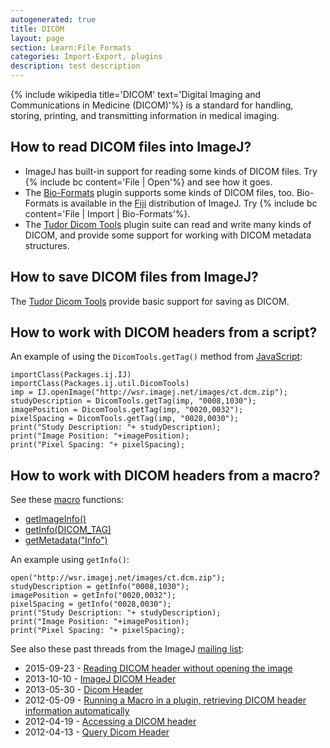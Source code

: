 ```yaml
---
autogenerated: true
title: DICOM
layout: page
section: Learn:File Formats
categories: Import-Export, plugins
description: test description
---
```



{% include wikipedia title='DICOM' text='Digital Imaging and Communications in Medicine (DICOM)'%} is a standard for handling, storing, printing, and transmitting information in medical imaging.

How to read DICOM files into ImageJ?
------------------------------------

-   ImageJ has built-in support for reading some kinds of DICOM files. Try {% include bc content='File | Open'%} and see how it goes.
-   The [Bio-Formats](/formats/bio-formats) plugin supports some kinds of DICOM files, too. Bio-Formats is available in the [Fiji](/fiji) distribution of ImageJ. Try {% include bc content='File | Import | Bio-Formats'%}.
-   The [Tudor Dicom Tools](http://santec.tudor.lu/project/dicom) plugin suite can read and write many kinds of DICOM, and provide some support for working with DICOM metadata structures.

How to save DICOM files from ImageJ?
------------------------------------

The [Tudor Dicom Tools](http://santec.tudor.lu/project/dicom) provide basic support for saving as DICOM.

How to work with DICOM headers from a script?
---------------------------------------------

An example of using the `DicomTools.getTag()` method from [JavaScript](JavaScript):

    importClass(Packages.ij.IJ)
    importClass(Packages.ij.util.DicomTools)
    imp = IJ.openImage("http://wsr.imagej.net/images/ct.dcm.zip");
    studyDescription = DicomTools.getTag(imp, "0008,1030");
    imagePosition = DicomTools.getTag(imp, "0020,0032");
    pixelSpacing = DicomTools.getTag(imp, "0028,0030");
    print("Study Description: "+ studyDescription);
    print("Image Position: "+imagePosition);
    print("Pixel Spacing: "+ pixelSpacing);

How to work with DICOM headers from a macro?
--------------------------------------------

See these [macro](/scripting/macro) functions:

-   [getImageInfo()](https://imagej.net/developer/macro/functions.html#getImageInfo)
-   [getInfo(DICOM\_TAG)](https://imagej.net/developer/macro/functions.html#getInfo)
-   [getMetadata("Info")](https://imagej.net/developer/macro/functions.html#getMetadata)

An example using `getInfo()`:

    open("http://wsr.imagej.net/images/ct.dcm.zip");
    studyDescription = getInfo("0008,1030");
    imagePosition = getInfo("0020,0032");
    pixelSpacing = getInfo("0028,0030");
    print("Study Description: "+ studyDescription);
    print("Image Position: "+imagePosition);
    print("Pixel Spacing: "+ pixelSpacing);

See also these past threads from the ImageJ [mailing list](Mailing_list):

-   2015-09-23 - [Reading DICOM header without opening the image](http://imagej.1557.x6.nabble.com/Reading-DICOM-header-without-opening-the-image-tp5014426.html)
-   2013-10-10 - [ImageJ DICOM Header](http://imagej.1557.x6.nabble.com/ImageJ-DICOM-Header-tp5005125.html)
-   2013-05-30 - [Dicom Header](http://imagej.1557.x6.nabble.com/Dicom-Header-tp5003154.html)
-   2012-05-09 - [Running a Macro in a plugin, retrieving DICOM header information automatically](http://imagej.1557.x6.nabble.com/Running-a-Macro-in-a-plugin-retrieving-DICOM-header-information-automatically-tp4962557.html)
-   2012-04-19 - [Accessing a DICOM header](http://imagej.1557.x6.nabble.com/Accessing-a-DICOM-header-tt4898551.html)
-   2012-04-13 - [Query Dicom Header](http://imagej.1557.x6.nabble.com/Query-Dicom-Header-tp4877985.html)
